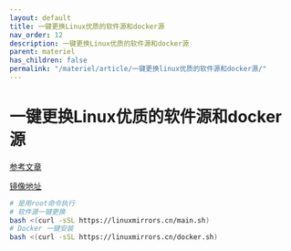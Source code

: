 ```yaml
---
layout: default
title: 一键更换Linux优质的软件源和docker源
nav_order: 12
description: 一键更换Linux优质的软件源和docker源
parent: materiel
has_children: false
permalink: "/materiel/article/一键更换linux优质的软件源和docker源/"
---
```


# 一键更换Linux优质的软件源和docker源

[参考文章](https://mp.weixin.qq.com/s/XlluE2SDzyNjTjg-_kRdyw)

[镜像地址](https://linuxmirrors.cn/)

```bash
# 是用root命令执行
# 软件源一键更换
bash <(curl -sSL https://linuxmirrors.cn/main.sh)
# Docker 一键安装
bash <(curl -sSL https://linuxmirrors.cn/docker.sh)
```
